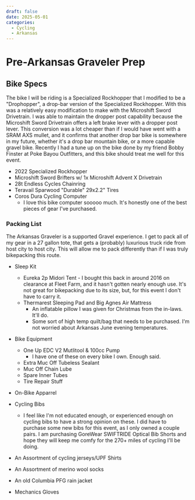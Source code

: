```yaml
---
draft: false
date: 2025-05-01
categories:
  - Cycling
  - Arkansas
---
```


# Pre-Arkansas Graveler Prep

## Bike Specs

The bike I will be riding is a Specialized Rockhopper that I modified to be a "Drophopper", a drop-bar version of the Specialized Rockhopper.  With this was a relatively easy modification to make with the Microshift Sword Drivetrain.  I was able to maintain the dropper post capability because the Microshift Sword Drivetrain offers a left brake lever with a dropper post lever.   This conversion was a lot cheaper than if I would have went with a SRAM AXS mullet, and it confirms that another drop bar bike is somewhere in my future, whether it's a drop bar mountain bike, or a more capable gravel bike.  Recently I had a tune up on the bike done by my friend Bobby Finster at Poke Bayou Outfitters, and this bike should treat me well for this event.

- 2022 Specialized Rockhopper
- Microshift Sword Brifters w/ 1x Microshift Advent X Drivetrain
- 28t Endless Cycles Chainring
- Teravail Sparwood "Durable" 29x2.2" Tires
- Coros Dura Cycling Computer
  - I love this bike computer sooooo much.  It's honestly one of the best pieces of gear I've purchased.

### Packing List

The Arkansas Graveler is a supported Gravel experience.  I get to pack all of my gear in a 27 gallon tote, that gets a (probably) luxurious truck ride from host city to host city.  This will allow me to pack differently than if I was truly bikepacking this route.

- Sleep Kit
  - Eureka 2p Midori Tent
        - I bought this back in around 2016 on clearance at Fleet Farm, and it hasn't gotten nearly enough use.  It's not great for bikepacking due to its size, but, for this event I don't have to carry it.
  - Thermarest Sleeping Pad and Big Agnes Air Mattress
    - An inflatable pillow I was given for Christmas from the in-laws.  It'll do.
    - Some sort of high temp quilt/bag that needs to be purchased.  I'm not worried about Arkansas June evening temperatures.

- Bike Equipment
  - One Up EDC V2 Mutlitool &  100cc Pump
    - I have one of these on every bike I own.  Enough said.
  - Extra Muc Off Tubeless Sealant
  - Muc Off Chain Lube
  - Spare Inner Tubes
  - Tire Repair Stuff

- On-Bike Apparrel
- Cycling Bibs
  - I feel like I'm not educated enough, or experienced enough on cycling bibs to have a strong opinion on these.  I did have to purchase some new bibs for this event, as I only owned a couple pairs. I am purchasing GoreWear SWIFTRIDE Optical Bib Shorts and hope they will keep me comfy for the 270+ miles of cycling I'll be doing.
- An Assortment of cycling jerseys/UPF Shirts
- An Assortment of merino wool socks
- An old Columbia PFG rain jacket
- Mechanics Gloves
